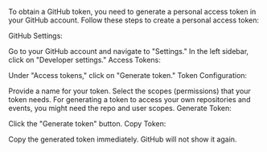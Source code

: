To obtain a GitHub token, you need to generate a personal access token in your GitHub account. Follow these steps to create a personal access token:

GitHub Settings:

Go to your GitHub account and navigate to "Settings."
In the left sidebar, click on "Developer settings."
Access Tokens:

Under "Access tokens," click on "Generate token."
Token Configuration:

Provide a name for your token.
Select the scopes (permissions) that your token needs. For generating a token to access your own repositories and events, you might need the repo and user scopes.
Generate Token:

Click the "Generate token" button.
Copy Token:

Copy the generated token immediately. GitHub will not show it again.